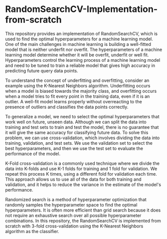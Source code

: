 # RandomSearchCV-Implementation-from-scratch
This repository provides an implementation of RandomSearchCV, which is used to find the optimal hyperparameters for a machine learning model. One of the main challenges in machine learning is building a well-fitted model that is neither underfit nor overfit. The hyperparameters of a machine learning model determine whether it will be overfit, underfit or well fit. Hyperparameters control the learning process of a machine learning model and need to be tuned to train a reliable model that gives high accuracy in predicting future query data points.

To understand the concept of underfitting and overfitting, consider an example using the K-Nearest Neighbors algorithm. Underfitting occurs when a model is biased towards the majority class, and overfitting occurs when a model tries to fit every point in the training data, even if it is an outlier. A well-fit model learns properly without overreacting to the presence of outliers and classifies the data points correctly.

To generalize a model, we need to select the optimal hyperparameters that work well on future, unseen data. Although we can split the data into training and test sets to train and test the model, there is no guarantee that it will give the same accuracy for classifying future data. To solve this problem, we can use cross-validation, which involves dividing the data into training, validation, and test sets. We use the validation set to select the best hyperparameters, and then we use the test set to evaluate the performance of the model.

K-Fold cross-validation is a commonly used technique where we divide the data into K-folds and use K-1 folds for training and 1 fold for validation. We repeat this process K times, using a different fold for validation each time. This approach allows us to use all of the data for both training and validation, and it helps to reduce the variance in the estimate of the model's performance.

Randomized search is a method of hyperparameter optimization that randomly samples the hyperparameter space to find the optimal hyperparameters. It is often more efficient than grid search because it does not require an exhaustive search over all possible hyperparameter combinations. In this repository, the RandomSearchCV is implemented from scratch with 3-fold cross-validation using the K-Nearest Neighbors algorithm as the classifier.


